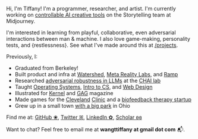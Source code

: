 Hi, I'm Tiffany! I'm a programmer, researcher, and artist. I'm currently working on [controllable AI creative tools](https://mj-storytelling.github.io/) on the Storytelling team at Midjourney.

I'm interested in learning from playful, collaborative, even adversarial interactions between man & machine. I also love game-making, personality tests, and {restlessness}. See what I've made around this at [/projects](/projects).

Previously, I:
- Graduated from Berkeley!
- Built product and infra at [Watershed](https://watershed.com/), [Meta Reality Labs](https://about.meta.com/realitylabs/), and [Ramp](https://ramp.com/)
- Researched [adversarial robustness in LLMs](https://tensortrust.ai/paper/) at the [CHAI lab](https://humancompatible.ai/)
- Taught [Operating Systems](https://cs162.org/), [Intro to CS](https://cs61a.org/), and [Web Design](https://webdesigndecal.github.io/)
- Illustrated for [Kernel](https://www.kernelmag.io/) and [GAG](https://www.tiktok.com/@gag.magazine/) magazine
- Made games for the [Cleveland](https://cnnmon.itch.io/cardiocasino) [Clinic](https://cnnmon.itch.io/kittyclinic) and a [biofeedback therapy startup](https://www.news5cleveland.com/news/local-news/akron-canton-news/akron-startups-getting-big-bounce-at-innovation-hub)
- Grew up in a small town [with a big park](https://en.wikipedia.org/wiki/Brecksville_Reservation) in Ohio

Find me at: [GitHub ❀](https://github.com/cnnmon), [Twitter ꕤ](https://twitter.com/cnnmonie), [LinkedIn ✿](https://www.linkedin.com/in/wtiffany/), [Scholar ʚɞ](https://scholar.google.com/citations?hl=en&user=p8hhfi4AAAAJ)

Want to chat? Feel free to email me at **wangttiffany at gmail dot com** 📬.
